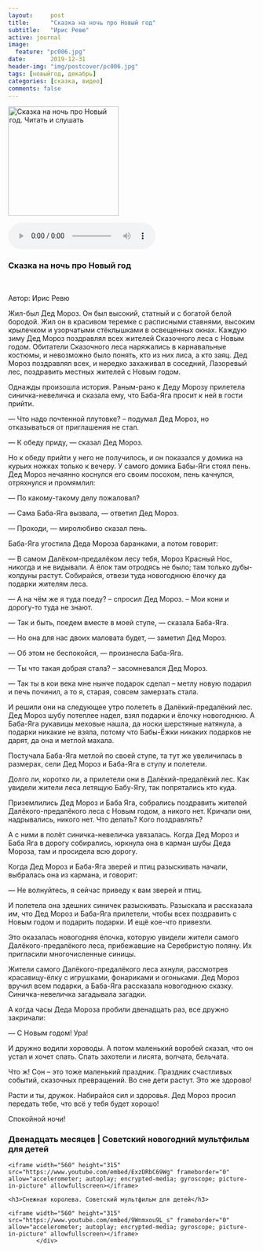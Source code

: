 ```yaml
---
layout:     post
title:      "Сказка на ночь про Новый год"
subtitle:   "Ирис Ревю"
active: journal
image:
  feature: "pc006.jpg"
date:       2019-12-31 
header-img: "img/postcover/pc006.jpg"
tags: [новыйгод, декабрь]
categories: [сказка, видео]
comments: false
---
```

<!-- Yandex.Metrika counter -->
<script type="text/javascript" >
   (function(m,e,t,r,i,k,a){m[i]=m[i]||function(){(m[i].a=m[i].a||[]).push(arguments)};
   m[i].l=1*new Date();
   for (var j = 0; j < document.scripts.length; j++) {if (document.scripts[j].src === r) { return; }}
   k=e.createElement(t),a=e.getElementsByTagName(t)[0],k.async=1,k.src=r,a.parentNode.insertBefore(k,a)})
   (window, document, "script", "https://mc.yandex.ru/metrika/tag.js", "ym");

   ym(96501532, "init", {
        clickmap:true,
        trackLinks:true,
        accurateTrackBounce:true
   });
</script>
<noscript><div><img src="https://mc.yandex.ru/watch/96501532" style="position:absolute; left:-9999px;" alt="" /></div></noscript>
<!-- /Yandex.Metrika counter -->
<div class="entry-content cf">
		<p><a><img align="middle" title="Сказка на ночь про Новый год. Читать и слушать" src="http://detskiychas.ru/files/pics/2017/12/dedmoroz_i_babayaga.jpg" alt="Сказка на ночь про Новый год. Читать и слушать" width="225" height="223"></a></p>
<p><audio controls="controls"><source src="http://detskiychas.ru/files/audio/s_iris_pro_noviy_god6m42s.mp3" type="audio/mpeg"></audio></p>
	<h3><strong>Сказка на ночь про Новый год</strong></h3>
	<br>
<p>Автор: Ирис Ревю</p>
<p>Жил-был Дед Мороз. Он был высокий, статный и с богатой белой бородой. Жил он в красивом теремке с расписными ставнями, высоким крылечком и узорчатыми стёклышками в освещенных окнах. Каждую зиму Дед Мороз поздравлял всех жителей Сказочного леса с Новым годом. Обитатели Сказочного леса наряжались в карнавальные костюмы, и невозможно было понять, кто из них лиса, а кто заяц. Дед Мороз поздравлял всех, и нередко захаживал в соседний, Лазоревый лес, поздравить местных жителей с Новым годом.</p>
<p>Однажды произошла история. Раным-рано к Деду Морозу прилетела синичка-невеличка и сказала ему, что Баба-Яга просит к ней в гости прийти.</p>
<p>— Что надо почтенной плутовке? – подумал Дед Мороз, но отказываться от приглашения не стал.</p>
<p>— К обеду приду, — сказал Дед Мороз.</p>
<p>Но к обеду прийти у него не получилось, и он показался у домика на курьих ножках только к вечеру. У самого домика Бабы-Яги стоял пень. Дед Мороз нечаянно коснулся его своим посохом, пень качнулся, отряхнулся и промямлил:</p>
<p>— По какому-такому делу пожаловал?</p>
<p>— Сама Баба-Яга вызвала, — ответил Дед Мороз.</p>
<p>— Проходи, — миролюбиво сказал пень.</p>
<p>Баба-Яга угостила Деда Мороза баранками, а потом говорит:</p>
<p>— В самом Далёком-предалёком лесу тебя, Мороз Красный Нос, никогда и не видывали. А ёлок там отродясь не было; там только дубы-колдуны растут. Собирайся, отвези туда новогоднюю ёлочку да подарки жителям леса.</p>
<p>— А на чём же я туда поеду? – спросил Дед Мороз. – Мои кони и дорогу-то туда не знают.</p>
<p>— Так и быть, поедем вместе в моей ступе, — сказала Баба-Яга.</p>
<p>— Но она для нас двоих маловата будет, — заметил Дед Мороз.</p>
<p>— Об этом не беспокойся, — произнесла Баба-Яга.</p>
<p>— Ты что такая добрая стала? – засомневался Дед Мороз.</p>
<p>— Так ты в кои века мне нынче подарок сделал – метлу новую подарил и печь починил, а то я, старая, совсем замерзать стала.</p>
<p>И решили они на следующее утро полететь в Далёкий-предалёкий лес. Дед Мороз шубу потеплее надел, взял подарки и ёлочку новогоднюю. А Баба-Яга рукавицы меховые нашла, да носки шерстяные натянула, а подарки никакие не взяла, потому что Бабы-Ёжки никаких подарков не дарят, да она и метлой махала.</p>
<p>Постучала Баба-Яга метлой по своей ступе, та тут же увеличилась в размерах, сели Дед Мороз и Баба-Яга в ступу и полетели.</p>
<p>Долго ли, коротко ли, а прилетели они в Далёкий-предалёкий лес. Как увидели жители леса летящую Бабу-Ягу, так попрятались кто куда.</p>
<p>Приземлились Дед Мороз и Баба Яга, собрались поздравить жителей Далёкого-предалёкого леса с Новым годом, а никого нет. Кричали они, надрывались, никого нет. Что делать? Кого поздравлять?</p>
<p>А с ними в полёт синичка-невеличка увязалась. Когда Дед Мороз и Баба Яга в дорогу собирались, юркнула она в карман шубы Деда Мороза, там и просидела всю дорогу.</p>
<p>Когда Дед Мороз и Баба-Яга зверей и птиц разыскивать начали, выбралась она из кармана, и говорит:</p>
<p>— Не волнуйтесь, я сейчас приведу к вам зверей и птиц.</p>
<p>И полетела она здешних синичек разыскивать. Разыскала и рассказала им, что Дед Мороз и Баба-Яга прилетели, чтобы всех поздравить с Новым годом и подарить подарки. И ещё кое-что привезли.</p>
<p>Это оказалась новогодняя ёлочка, которую увидели жители самого Далёкого-предалёкого леса, прибежавшие на Серебристую поляну. Их пригласили многочисленные синицы.</p>
<p>Жители самого Далёкого-предалёкого леса ахнули, рассмотрев красавицу-ёлку с игрушками, фонариками и огоньками. Дед Мороз вручил всем подарки, а Баба-Яга рассказала новогоднюю сказку. Синичка-невеличка загадывала загадки.</p>
<p>А когда часы Деда Мороза пробили двенадцать раз, все дружно закричали:</p>
<p>— С Новым годом! Ура!</p>
<p>И дружно водили хороводы. А потом маленький воробей сказал, что он устал и хочет спать. Спать захотели и лисята, волчата, бельчата.</p>
<p>Что ж! Сон – это тоже маленький праздник. Праздник счастливых событий, сказочных превращений. Во сне дети растут. Это же здорово!</p>
<p>Расти и ты, дружок. Набирайся сил и здоровья. Дед Мороз просил передать тебе, что всё у тебя будет хорошо!</p>
<p>Спокойной ночи!</p>
	<h3>Двенадцать месяцев | Советский новогодний мультфильм для детей</h3>
	
	<iframe width="560" height="315" src="https://www.youtube.com/embed/ExzDRbC69Wg" frameborder="0" allow="accelerometer; autoplay; encrypted-media; gyroscope; picture-in-picture" allowfullscreen></iframe>
	
	<h3>Снежная королева. Советский мультфильм для детей</h3>
	
	<iframe width="560" height="315" src="https://www.youtube.com/embed/9Wnmxou9L_s" frameborder="0" allow="accelerometer; autoplay; encrypted-media; gyroscope; picture-in-picture" allowfullscreen></iframe>
			</div>

